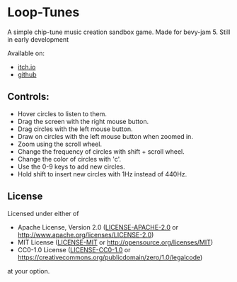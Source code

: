 # Loop-Tunes
A simple chip-tune music creation sandbox game. Made for bevy-jam 5. Still in early development

Available on:

- [itch.io](https://bcmpinc.itch.io/loop-tunes)
- [github](https://github.com/bcmpinc/looptunes)

## Controls:

- Hover circles to listen to them.
- Drag the screen with the right mouse button.
- Drag circles with the left mouse button.
- Draw on circles with the left mouse button when zoomed in.
- Zoom using the scroll wheel.
- Change the frequency of circles with shift + scroll wheel.
- Change the color of circles with 'c'.
- Use the 0-9 keys to add new circles.
- Hold shift to insert new circles with 1Hz instead of 440Hz.

## License

Licensed under either of

* Apache License, Version 2.0
   ([LICENSE-APACHE-2.0](LICENSE-Apache-2.0) or <http://www.apache.org/licenses/LICENSE-2.0>)
* MIT License
   ([LICENSE-MIT](LICENSE-MIT) or <http://opensource.org/licenses/MIT>)
* CC0-1.0 License
   ([LICENSE-CC0-1.0](LICENSE-CC0-1.0) or <https://creativecommons.org/publicdomain/zero/1.0/legalcode>)

at your option.

